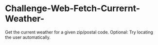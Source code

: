 # Challenge-Web-Fetch-Currernt-Weather-
Get the current weather for a given zip/postal code. Optional: Try locating the user automatically.
